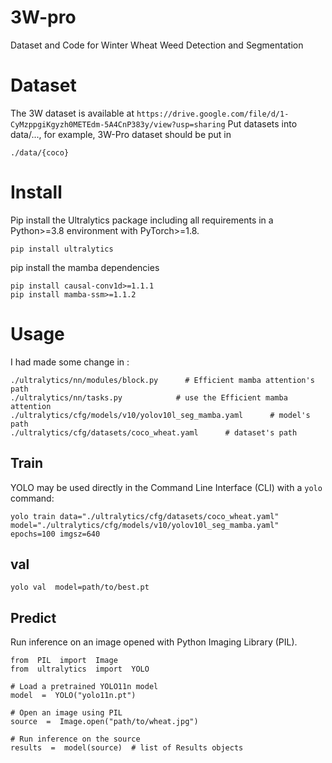 # 3W-pro

Dataset and Code for Winter Wheat Weed Detection and Segmentation

# Dataset

The 3W dataset is available at `https://drive.google.com/file/d/1-CyMzppgiKgyzh0METEdm-5A4CnP383y/view?usp=sharing`
Put datasets into data/..., for example, 3W-Pro dataset should be put in

    ./data/{coco}

# Install

Pip install the Ultralytics package including all requirements in a Python>=3.8 environment with PyTorch>=1.8.

    pip install ultralytics
 pip install the mamba dependencies
 
    pip install causal-conv1d>=1.1.1
    pip install mamba-ssm>=1.1.2

# Usage
I had made some change in :

    ./ultralytics/nn/modules/block.py      # Efficient mamba attention's path
    ./ultralytics/nn/tasks.py            # use the Efficient mamba attention
    ./ultralytics/cfg/models/v10/yolov10l_seg_mamba.yaml      # model's path
    ./ultralytics/cfg/datasets/coco_wheat.yaml      # dataset's path
    
    

## Train

YOLO may be used directly in the Command Line Interface (CLI) with a `yolo` command:

    yolo train data="./ultralytics/cfg/datasets/coco_wheat.yaml" model="./ultralytics/cfg/models/v10/yolov10l_seg_mamba.yaml" epochs=100 imgsz=640
    
## val

    yolo val  model=path/to/best.pt
    
## Predict
Run inference on an image opened with Python Imaging Library (PIL).

    from  PIL  import  Image  
    from  ultralytics  import  YOLO
    
    # Load a pretrained YOLO11n model 
    model  =  YOLO("yolo11n.pt")
     
    # Open an image using PIL  
    source  =  Image.open("path/to/wheat.jpg")
      
    # Run inference on the source  
    results  =  model(source)  # list of Results objects 
